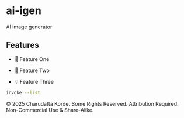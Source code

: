 # ai-igen

 AI image generator

## Features

- 🌟 Feature One

- 🚀 Feature Two

- 💡 Feature Three

```bash
invoke --list
```

© 2025 Charudatta Korde. Some Rights Reserved. Attribution Required. Non-Commercial Use & Share-Alike.
